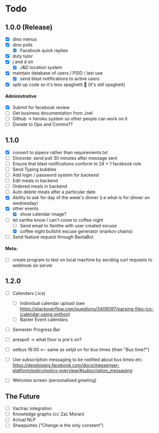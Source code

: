 # Todo


## 1.0.0 (Release)
- [x] dino menus
- [x] dino polls
	- [x] Facebook quick replies
- [x] duty tutor
- [x] j and d on
	- [x] J&D location system
- [x] maintain database of users / PSID / last use
	- [x] send blast notifications to active users
- [x] split up code so it's less spaghetti 🍝 (It's still spaghett)

#### Administrative

- [x] Submit for facebook review
- [ ] Get business documentation from Joel
- [ ] Github -> heroku system so other people can work on it
- [ ] Donate to Ops and Comms??

## 1.1.0
- [x] convert to pipenv rather than requirements.txt
- [ ] Dinovote: send poll 30 minutes after message sent
- [ ] Ensure that blast notifications conform to 24 + 1 facebook rule
- [ ] Send Typing bubbles
- [ ] Add login / password system for backend
- [ ] Edit meals in backend
- [ ] Ordered meals in backend
- [ ] Auto delete meals after a particular date
- [x] Ability to ask for day of the week's dinner (i.e what is for dinner on wednesday)
- [x] other events
	- [x] show calendar image?
- [ ] let xanthe know I can't come to coffee night
	- [ ] Send email to Xanthe with user created excuse
	- [x] coffee night bullshit excuse generator (markov chains)
- [ ] Send feature request through BaxtaBot

#### Meta:

- [ ] create program to test on local machine by sending curl requests to webhook on server


## 1.2.0
- [ ] Calendars (.ics)
	- [ ] Individual calendar upload (see https://stackoverflow.com/questions/3408097/parsing-files-ics-icalendar-using-python)
	- [ ] Baxter Event calendars
- [ ] Semester Progress Bar
- [ ] prespoll -> what floor is pre's on?
- [ ] setbus 16:00 <-- same as setjd on for bus times (then "Bus time?")
- [ ] Use subscription messaging to be notified about bus times etc: https://developers.facebook.com/docs/messenger-platform/policy/policy-overview/#subscription_messaging
- [ ] Welcome screen (personalised greeting)


## The Future

- [ ] Vactrac integration
- [ ] Knowledge graphs (cc Zac Moran)
- [ ] Actual NLP
- [ ] Shaqquotes ("Change is the only constant")
